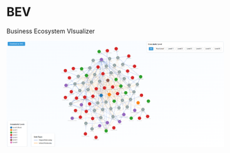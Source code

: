 # BEV
Business Ecosystem VIsualizer



<img src="figures/BEV.png" style="max-width: 100%; height: auto;" />
